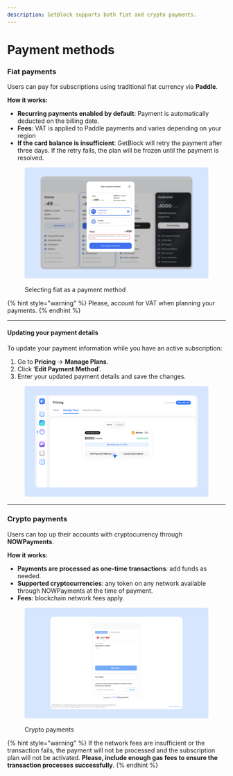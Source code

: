 ```yaml
---
description: GetBlock supports both fiat and crypto payments.
---
```


# Payment methods

### Fiat payments

Users can pay for subscriptions using traditional fiat currency via **Paddle**.

**How it works:**

* **Recurring payments enabled by default**: Payment is automatically deducted on the billing date.
* **Fees**: VAT is applied to Paddle payments and varies depending on your region
* **If the card balance is insufficient**: GetBlock will retry the payment after three days. If the retry fails, the plan will be frozen until the payment is resolved.

<figure><img src="../../.gitbook/assets/fiat_payment.svg" alt="How to pay with fiat on GetBlock"><figcaption><p>Selecting fiat as a payment method</p></figcaption></figure>

{% hint style="warning" %}
Please, account for VAT when planning your payments.
{% endhint %}

***

#### Updating your payment details

To update your payment information while you have an active subscription:

1. Go to **Pricing** → **Manage Plans**.
2. Click ‘**Edit Payment Method**’.
3. Enter your updated payment details and save the changes.

<figure><img src="../../.gitbook/assets/update_pm.svg" alt="changing billing data in GetBlock accounts"><figcaption></figcaption></figure>

***

### Crypto payments

Users can top up their accounts with cryptocurrency through **NOWPayments**.

**How it works:**

* **Payments are processed as one-time transactions**: add funds as needed.
* **Supported cryptocurrencies**: any token on any network available through NOWPayments at the time of payment.
* **Fees**: blockchain network fees apply.

<figure><img src="../../.gitbook/assets/crypto_payment.svg" alt="How to pay for RPC nodes with crypto"><figcaption><p>Crypto payments</p></figcaption></figure>

{% hint style="warning" %}
If the network fees are insufficient or the transaction fails, the payment will not be processed and the subscription plan will not be activated. **Please, include enough gas fees to ensure the transaction processes successfully**.
{% endhint %}
